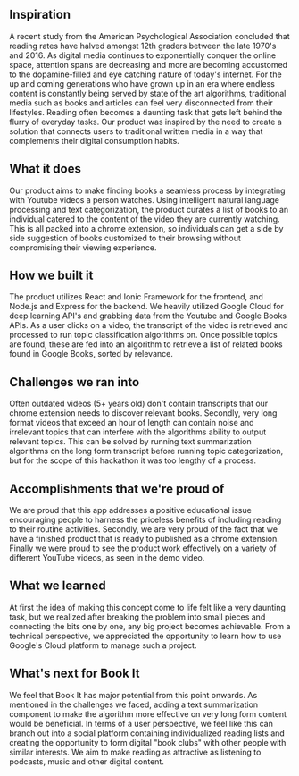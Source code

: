 ## Inspiration

A recent study from the American Psychological Association concluded that reading rates have halved amongst 12th graders between the late 1970's and 2016. As digital media continues to exponentially conquer the online space, attention spans are decreasing and more are becoming accustomed to the dopamine-filled and eye catching nature of today's internet. For the up and coming generations who have grown up in an era where endless content is constantly being served by state of the art algorithms, traditional media such as books and articles can feel very disconnected from their lifestyles. Reading often becomes a daunting task that gets left behind the flurry of everyday tasks. Our product was inspired by the need to create a solution that connects users to traditional written media in a way that complements their digital consumption habits. 

## What it does
Our product aims to make finding books a seamless process by integrating with Youtube videos a person watches. Using intelligent natural language processing and text categorization, the product curates a list of books to an individual catered to the content of the video they are currently watching. This is all packed into a chrome extension, so individuals can get a side by side suggestion of books customized to their browsing without compromising their viewing experience. 

## How we built it
The product utilizes React and Ionic Framework for the frontend, and Node.js and Express for the backend. We heavily utilized Google Cloud for deep learning API's and grabbing data from the Youtube and Google Books APIs. As a user clicks on a video, the transcript of the video is retrieved and processed to run topic classification algorithms on. Once possible topics are found, these are fed into an algorithm to retrieve a list of related books found in Google Books, sorted by relevance. 

## Challenges we ran into
Often outdated videos (5+ years old) don't contain transcripts that our chrome extension needs to discover relevant books. Secondly, very long format videos that exceed an hour of length can contain noise and irrelevant topics that can interfere with the algorithms ability to output relevant topics. This can be solved by running text summarization algorithms on the long form transcript before running topic categorization, but for the scope of this hackathon it was too lengthy of a process. 

## Accomplishments that we're proud of
We are proud that this app addresses a positive educational issue encouraging people to harness the priceless benefits of including reading to their routine activities. Secondly, we are very proud of the fact that we have a finished product that is ready to published as a chrome extension. Finally we were proud to see the product work effectively on a variety of different YouTube videos, as seen in the demo video.

## What we learned
At first the idea of making this concept come to life felt like a very daunting task, but we realized after breaking the problem into small pieces and connecting the bits one by one, any big project becomes achievable. From a technical perspective, we appreciated the opportunity to learn how to use Google's Cloud platform to manage such a project. 

## What's next for Book It 
We feel that Book It has major potential from this point onwards. As mentioned in the challenges we faced, adding a text summarization component to make the algorithm more effective on very long form content would be beneficial. In terms of a user perspective, we feel like this can branch out into a social platform containing individualized reading lists and creating the opportunity to form digital "book clubs" with other people with similar interests. We aim to make reading as attractive as listening to podcasts, music and other digital content. 

